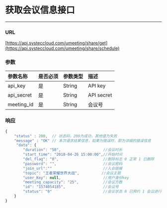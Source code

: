 # 获取会议信息接口

---

### URL

[https://api.systeccloud.com/umeeting/share/get](https://api.systeccloud.com/umeeting/share/schedule)

### 参数

| 参数名称 | 是否必须 | 参数类型 | 描述 |
| :--- | :--- | :--- | :--- |
| api\_key | 是 | String | API key |
| api\_secret | 是 | String | API secret |
| meeting\_id | 是 | String | 会议号 |

### 响应

```js
{
    "status" : 200,  // 状态码，200为成功，其他值为失败
    "message" : "OK" // 本次请求结果信息，如果为错误时，即为详细的错误信息
     "data": {
        "duration": "50",                   //会议时长
        "start_time": "2018-04-26 15:00:00",//开始时间
        "del_flag": "0",                    //删除标志 0 正常 1 已删除            
        "password": "",                     //会议密码
        "join_url":""                       //入会链接
        "topic": "王者荣耀世界大战",          //会议主题
        "user_Key": null,                   //用户身份key 
        "meeting_capacity": "25",           //会议方数 
        "id": "1574054185",                 //会议号
        "status": "0"                       //会议状态 0 已预约 1 会议进行中 2 已取消 3 已结束 
    }
}
```



